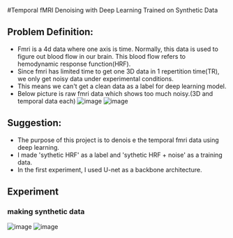 #Temporal fMRI Denoising with Deep Learning Trained on Synthetic Data

## Problem Definition:
- Fmri is a 4d data where one axis is time. Normally, this data is used to figure out blood flow in our brain. This blood flow refers to hemodynamic response function(HRF).
- Since fmri has limited time to get one 3D data in 1 repertition time(TR), we only get noisy data under experimental conditions.
- This means we can't get a clean data as a label for deep learning model.
- Below picture is raw fmri data which shows too much noisy.(3D and temporal data each)
![image](https://github.com/caden1464/MILAB-project/assets/67831416/363eadfb-f867-4783-8412-3f184dd078fe)
![image](https://github.com/caden1464/MILAB-project/assets/67831416/d63078c5-2d56-4819-b375-7acd7029dbda)
## Suggestion:
- The purpose of this project is to denois
e the temporal fmri data using deep learning.
- I made 'sythetic HRF' as a label and 'sythetic HRF + noise' as a training data.
- In the first experiment, I used U-net as a backbone architecture.

## Experiment
### making synthetic data

![image](https://github.com/caden1464/MILAB-project/assets/67831416/d63078c5-2d56-4819-b375-7acd7029dbda)
![image](https://github.com/caden1464/MILAB-project/assets/67831416/493247a0-44ca-4925-b324-53323d23eb72)
